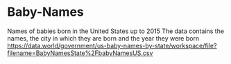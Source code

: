 # Baby-Names
Names of babies born in the United States up to 2015
The data contains the names, the city in which they are born and the year they were born
https://data.world/government/us-baby-names-by-state/workspace/file?filename=BabyNamesState%2FbabyNamesUS.csv
